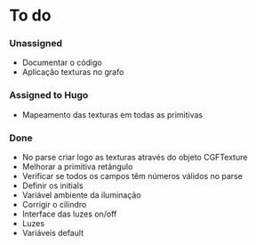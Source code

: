# To do #
### Unassigned ###
* Documentar o código
* Aplicação texturas no grafo

### Assigned to Hugo ###
* Mapeamento das texturas em todas as primitivas

### Done ###
* No parse criar logo as texturas através do objeto CGFTexture
* Melhorar a primitiva retângulo
* Verificar se todos os campos têm números válidos no parse
* Definir os initials
* Variável ambiente da iluminação
* Corrigir o cilindro
* Interface das luzes on/off
* Luzes
* Variáveis default